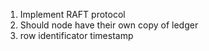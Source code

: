 1. Implement RAFT protocol
2. Should node have their own copy of ledger
3. row identificator timestamp
